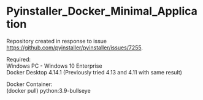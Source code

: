 # Pyinstaller_Docker_Minimal_Application   
   
Repository created in response to issue https://github.com/pyinstaller/pyinstaller/issues/7255.    
   
   
Required:   
Windows PC - Windows 10 Enterprise     
Docker Desktop 4.14.1 (Previously tried 4.13 and 4.11 with same result)   
  
Docker Container:  
(docker pull) python:3.9-bullseye  



